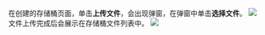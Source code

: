 
在创建的存储桶页面，单击**上传文件**，会出现弹窗，在弹窗中单击**选择文件**。
![](https://qcloudimg.tencent-cloud.cn/raw/2c91e6dd65d6d75ac821f96e4b753b74.png)
文件上传完成后会展示在存储桶文件列表中。
![](https://qcloudimg.tencent-cloud.cn/raw/a94b49f556c80d184ed1b7eccb849092.png)

